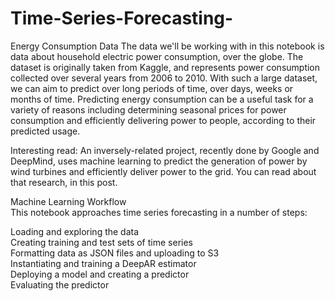 # Time-Series-Forecasting-
Energy Consumption Data
The data we'll be working with in this notebook is data about household electric power consumption, over the globe. The dataset is originally taken from Kaggle, and represents power consumption collected over several years from 2006 to 2010. With such a large dataset, we can aim to predict over long periods of time, over days, weeks or months of time. Predicting energy consumption can be a useful task for a variety of reasons including determining seasonal prices for power consumption and efficiently delivering power to people, according to their predicted usage.  

Interesting read: An inversely-related project, recently done by Google and DeepMind, uses machine learning to predict the generation of power by wind turbines and efficiently deliver power to the grid. You can read about that research, in this post.  

Machine Learning Workflow  
This notebook approaches time series forecasting in a number of steps:  

Loading and exploring the data  
Creating training and test sets of time series  
Formatting data as JSON files and uploading to S3  
Instantiating and training a DeepAR estimator  
Deploying a model and creating a predictor  
Evaluating the predictor  
